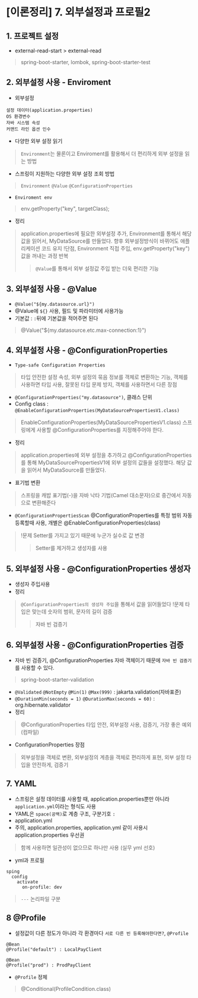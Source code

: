 # [이론정리] 7. 외부설정과 프로필2
## 1. 프로젝트 설정
- external-read-start > external-read
> spring-boot-starter, lombok, spring-boot-starter-test

## 2. 외부설정 사용 - Enviroment
- 외부설정
```
설정 데이터(application.properties)
OS 환경변수
자바 시스템 속성
커맨드 라인 옵션 인수
```
- 다양한 외부 설정 읽기
> `Environment`는 물론이고 Enviroment를 활용해서 더 편리하게 외부 설정을 읽는 방법
- 스프링이 지원하는 다양한 외부 설정 조회 방법
> `Environment`
> `@Value`
> `@ConfigurationProperties`

- `Enviroment env`
> env.getProperty("key", targetClass);
- 정리
> application.properties에 필요한 외부설정 추가, Environment를 통해서 해당 값을 읽어서, MyDataSource를 만들었다.
> 향후 외부설정방식이 바뀌어도 애플리케이션 코드 유지
> !단점, Environment 직접 주입, env.getProperty("key") 값을 꺼내는 과정 반복
>> `@Value`를 통해서 외부 설정값 주입 받는 더욱 편리한 기능

## 3. 외부설정 사용 - @Value
- `@Value("${my.datasource.url}")`
- @Value에 `${}` 사용, 필드 및 파라미터에 사용가능
- 기본값 : `:`뒤에 기본값을 적어주면 된다
>  @Value("${my.datasource.etc.max-connection:1}")

## 4. 외부설정 사용 - @ConfigurationProperties
- `Type-safe Configuration Properties`
> 타입 안전한 설정 속성, 외부 설정의 묶음 정보를 객체로 변환하는 기능, 객체를 사용하면 타입 사용, 잘못된 타입 문제 방지, 객체를 사용하면서 다른 장점
- `@ConfigurationProperties("my.datasource")`, 클래스 단위
- Config class : `@EnableConfigurationProperties(MyDataSourcePropertiesV1.class)` 
> EnableConfigurationProperties(MyDataSourcePropertiesV1.class) 스프링에게 사용할 @ConfigurationProperties를 지정해주어야 한다.
- 정리
> application.properties에 외부 설정을 추가하고 @ConfigurationProperties를 통해 MyDataSourcePropertiesV1에 외부 설정의 값들을 설정했다. 해당 값을 읽어서 MyDataSource를 만들었다.

- 표기법 변환
> 스프링을 캐밥 표기법(-)을 자바 낙타 기법(Camel 대소문자)으로 중간에서 자동으로 변환해준다
- `@ConfigurationPropertiesScan` @ConfigurationProperties를 특정 범위 자동 등록할때 사용, 개별은 @EnableConfigurationProperties(class)
> !문제 Setter를 가지고 있기 때문에 누군가 실수로 값 변경
>> Setter를 제거하고 생성자를 사용

## 5. 외부설정 사용 - @ConfigurationProperties 생성자
- 생성자 주입사용 
- 정리
> `@ConfigurationProperties의 생성자 주입`을 통해서 값을 읽어들었다
> !문제 타입은 맞는데 숫자의 범위, 문자의 길이 검증
>> 자바 빈 검증기

## 6. 외부설정 사용 - @ConfigurationProperties 검증
- 자바 빈 검증기, @ConfigurationProperties 자바 객체이기 때문에 `자바 빈 검증기`를 사용할 수 있다.
> spring-boot-starter-validation
- `@Validated` `@NotEmpty` `@Min(1)` `@Max(999)` : jakarta.validation(자바표준)
- `@DurationMin(seconds = 1)` `@DurationMax(seconds = 60)` : org.hibernate.validator
- 정리
> @ConfigurationProperties 타입 안전, 외부설정 사용, 검증기, 가장 좋은 예외(컴파일)
- ConfigurationProperties 장점
> 외부설정을 객체로 변환, 외부설정의 계층을 객체로 편리하게 표현, 외부 설정 타입을 안전하게, 검증기

## 7. YAML
- 스프링은 설정 데이터를 사용할 때, application.properties뿐만 아니라 `application.yml`이라는 형식도 사용
- YAML은 `space(공백)`로 계층 구조, 구분기호 `:`
- application.yml 
- 주의, application.properties, application.yml 같이 사용시 application.properties 우선권
> 함께 사용하면 일관성이 없으므로 하나만 사용 (실무 yml 선호)
- yml과 프로필
```
sping
  config
    activate
      on-profile: dev
```
> `---` 논리파일 구분

## 8 @Profile
- 설정값이 다른 정도가 아니라 각 환경마다 `서로 다른 빈 등록해야한다면?`, `@Profile`
```
@Bean
@Profile("default") : LocalPayClient

@Bean
@Profile("prod") : ProdPayClient
```
- `@Profile` 정체
> @Conditional(ProfileCondition.class)